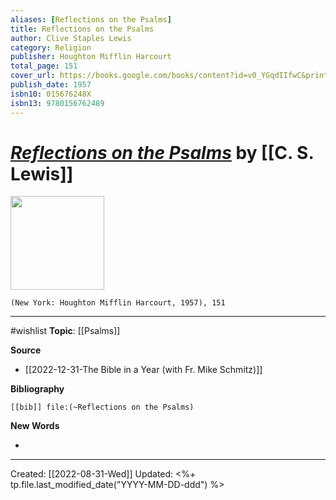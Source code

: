 ```yaml
---
aliases: [Reflections on the Psalms]
title: Reflections on the Psalms
author: Clive Staples Lewis
category: Religion
publisher: Houghton Mifflin Harcourt
total_page: 151
cover_url: https://books.google.com/books/content?id=v0_YGqdIIfwC&printsec=frontcover&img=1&zoom=1&edge=curl&source=gbs_api
publish_date: 1957
isbn10: 015676248X
isbn13: 9780156762489
---
```

# *[Reflections on the Psalms]()* by [[C. S. Lewis]]
<img src="https://books.google.com/books/content?id=v0_YGqdIIfwC&printsec=frontcover&img=1&zoom=1&edge=curl&source=gbs_api" width=150>

`(New York: Houghton Mifflin Harcourt, 1957), 151`



--- 
#wishlist
**Topic**: [[Psalms]]

**Source**
- [[2022-12-31-The Bible in a Year (with Fr. Mike Schmitz)]]


**Bibliography**

```query
[[bib]] file:(~Reflections on the Psalms)
```
 

**New Words**

- 

---
Created: [[2022-08-31-Wed]]
Updated: <%+ tp.file.last_modified_date("YYYY-MM-DD-ddd") %>
